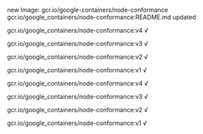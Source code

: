 new Image: gcr.io/google-containers/node-conformance
gcr.io/google_containers/node-conformance:README.md updated 

gcr.io/google_containers/node-conformance:v4 √

gcr.io/google_containers/node-conformance:v3 √

gcr.io/google_containers/node-conformance:v2 √

gcr.io/google_containers/node-conformance:v1 √

gcr.io/google_containers/node-conformance:v4 √

gcr.io/google_containers/node-conformance:v3 √

gcr.io/google_containers/node-conformance:v2 √

gcr.io/google_containers/node-conformance:v1 √

